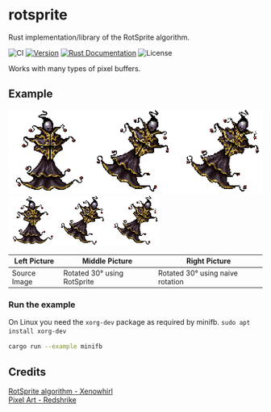 # rotsprite

Rust implementation/library of the RotSprite algorithm.

![CI](https://github.com/tversteeg/rotsprite/workflows/CI/badge.svg?branch=master)
<a href="https://crates.io/crates/rotsprite"><img src="https://img.shields.io/crates/v/rotsprite.svg" alt="Version"/></a>
<a href="https://docs.rs/rotsprite"><img src="https://img.shields.io/badge/api-rustdoc-blue.svg" alt="Rust Documentation"/></a>
<img src="https://img.shields.io/crates/l/rotsprite.svg" alt="License"/>

Works with many types of pixel buffers.

## Example

![Large](docs/example-large.png?raw=true)
![Small](docs/example-small.png?raw=true)

| Left Picture | Middle Picture | Right Picture|
|-|-|-|
| Source Image | Rotated 30° using RotSprite | Rotated 30° using naive rotation |

### Run the example

On Linux you need the `xorg-dev` package as required by minifb. `sudo apt install xorg-dev`

```sh
cargo run --example minifb
```

## Credits

[RotSprite algorithm - Xenowhirl](https://en.wikipedia.org/wiki/Pixel-art_scaling_algorithms#RotSprite)<br/>
[Pixel Art - Redshrike](https://opengameart.org/content/3-form-rpg-boss-harlequin-epicycle)

